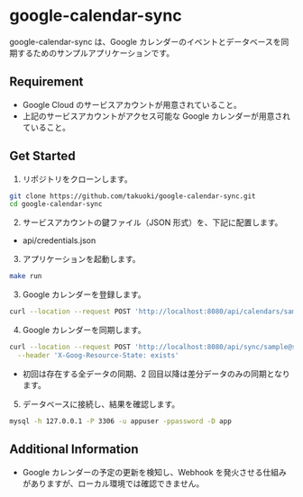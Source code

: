 # google-calendar-sync

google-calendar-sync は、Google カレンダーのイベントとデータベースを同期するためのサンプルアプリケーションです。

## Requirement

- Google Cloud のサービスアカウントが用意されていること。
- 上記のサービスアカウントがアクセス可能な Google カレンダーが用意されていること。

## Get Started

1. リポジトリをクローンします。

```sh
git clone https://github.com/takuoki/google-calendar-sync.git
cd google-calendar-sync
```

2. サービスアカウントの鍵ファイル（JSON 形式）を、下記に配置します。

- api/credentials.json

3. アプリケーションを起動します。

```sh
make run
```

3. Google カレンダーを登録します。

```sh
curl --location --request POST 'http://localhost:8080/api/calendars/sample@sample.com/?name=sample'
```

4. Google カレンダーを同期します。

```sh
curl --location --request POST 'http://localhost:8080/api/sync/sample@sample.com/' \
  --header 'X-Goog-Resource-State: exists'
```

- 初回は存在する全データの同期、2 回目以降は差分データのみの同期となります。

5. データベースに接続し、結果を確認します。

```sh
mysql -h 127.0.0.1 -P 3306 -u appuser -ppassword -D app
```

## Additional Information

- Google カレンダーの予定の更新を検知し、Webhook を発火させる仕組みがありますが、ローカル環境では確認できません。
